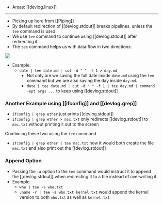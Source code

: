 
- Areas: [[devlog.linux]]

---

- Picking up here from [[Piping]]
- By default redirection of [[devlog.stdout]] breaks pipelines, unless the `tee` command is used.
- We use `tee` command to continue using [[devlog.stdout]] after redirecting it.
- The `tee` command helps us with data flow in two directions:

![](https://raw.githubusercontent.com/zubayrrr/twiki/main/bin/image.mgl2zixejh.png)

- Example:
  - `date | tee date.md | cut -d " " -f 1 > day.md`
    - Not only are we saving the full date inside `date.md` using the `tee` command but we are also saving the day inside `day.md`.
    - `date | tee date.md | cut -d " " -f 1 | tee day.md | command -opt args ...` to keep using [[devlog.stdout]]

### Another Example using [[ifconfig]] and [[devlog.grep]]

- `ifconfig | grep ether` just prints [[devlog.stdout]]
- `ifconfig | grep ether > mac.txt` only redirects [[devlog.stdout]] to `mac.txt` without printing it out to the screen

Combining these two using the `tee` command

- `ifconfig | grep ether | tee mac.txt` now it would both create the file `mac.txt` and also print out the [[devlog.stdout]]

### Append Option

- Passing the `-a` option to the `tee` command would instruct it to append the [[devlog.stdout]] when redirecting it to a file instead of overwriting it.
- Example:
  - `who | tee -a who.txt`
  - `uname -r | tee -a who.txt kernel.txt` would append the kernel version to both `who.txt` as well as `kernel.txt`
